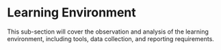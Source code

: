 # Learning Environment

This sub-section will cover the observation and analysis of the learning environment, including tools, data collection, and reporting requirements. 